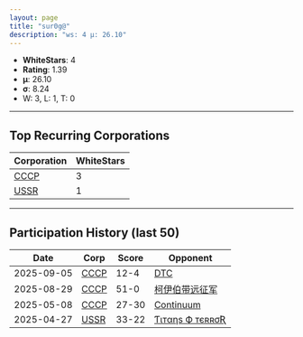 ```yaml
---
layout: page
title: "sur0g@"
description: "ws: 4 μ: 26.10"
---
```

- **WhiteStars**: 4
- **Rating**: 1.39
- **μ**: 26.10  
- **σ**: 8.24
- W: 3, L: 1, T: 0

---

## Top Recurring Corporations

| Corporation | WhiteStars |
| --- | --- |
| [СССР](https://ws.tsl.rocks/corp/9291f24e53a2d2d23f3f2fa934a9db2247ebfc94e3a48666dbdf0e2d160c4cfd/) | 3 |
| [USSR](https://ws.tsl.rocks/corp/775ec12999c2bb5396801268de447d30104b470d9f093ec4afea9c9db71d7690/) | 1 |

---

## Participation History (last 50)

| Date | Corp | Score | Opponent |
| --- | --- | --- | --- |
| 2025-09-05 | [СССР](https://ws.tsl.rocks/corp/9291f24e53a2d2d23f3f2fa934a9db2247ebfc94e3a48666dbdf0e2d160c4cfd/) | 12-4 | [DTC](https://ws.tsl.rocks/corp/4be10b4fa74e6bc45ea50d720527bec8db0312f419a419f203b09350d663c755/) |
| 2025-08-29 | [СССР](https://ws.tsl.rocks/corp/9291f24e53a2d2d23f3f2fa934a9db2247ebfc94e3a48666dbdf0e2d160c4cfd/) | 51-0 | [柯伊伯带远征军](https://ws.tsl.rocks/corp/32398adc922cc794e11a465894d7c05b991a9fa42402fad019eab4cdf1e6fc57/) |
| 2025-05-08 | [СССР](https://ws.tsl.rocks/corp/9291f24e53a2d2d23f3f2fa934a9db2247ebfc94e3a48666dbdf0e2d160c4cfd/) | 27-30 | [Continuum](https://ws.tsl.rocks/corp/ea5fb17c8fcf67a15bd5a194549206adba2279a79973a34bcfd0abb1e3cf9107/) |
| 2025-04-27 | [USSR](https://ws.tsl.rocks/corp/775ec12999c2bb5396801268de447d30104b470d9f093ec4afea9c9db71d7690/) | 33-22 | [Ƭιтαηѕ Ф тєʀʀσƦ](https://ws.tsl.rocks/corp/61696db57416971a365d3034c85eb5815c9ff04c0fbe5fa4be99689883df54af/) |